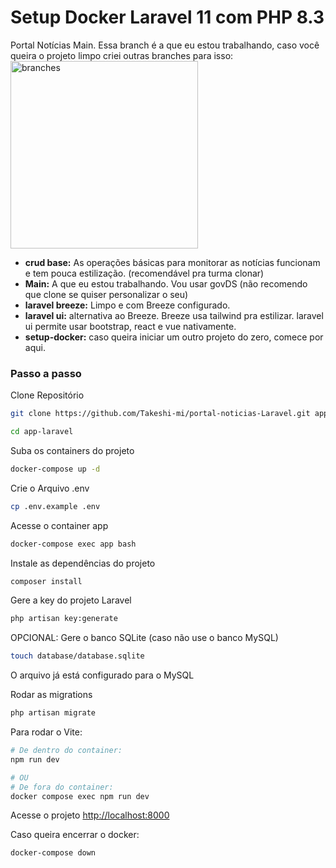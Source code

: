 
# Setup Docker Laravel 11 com PHP 8.3
Portal Notícias Main.
Essa branch é a que eu estou trabalhando, caso você queira o projeto limpo criei outras branches para isso:
<img src="https://github.com/user-attachments/assets/53127274-d463-4924-855b-de5f162514b2" alt="branches" height="300" width="300"/>

- **crud base:** As operações básicas para monitorar as notícias funcionam e tem pouca estilização. (recomendável pra turma clonar)
- **Main:** A que eu estou trabalhando. Vou usar govDS (não recomendo que clone se quiser personalizar o seu)
- **laravel breeze:** Limpo e com Breeze configurado.
- **laravel ui:** alternativa ao Breeze. Breeze usa tailwind pra estilizar. laravel ui permite usar bootstrap, react e vue nativamente.
- **setup-docker:** caso queira iniciar um outro projeto do zero, comece por aqui.


### Passo a passo
Clone Repositório
```sh
git clone https://github.com/Takeshi-mi/portal-noticias-Laravel.git app-laravel
```
```sh
cd app-laravel
```

Suba os containers do projeto
```sh
docker-compose up -d
```


Crie o Arquivo .env
```sh
cp .env.example .env
```

Acesse o container app
```sh
docker-compose exec app bash
```


Instale as dependências do projeto
```sh
composer install
```

Gere a key do projeto Laravel
```sh
php artisan key:generate
```

OPCIONAL: Gere o banco SQLite (caso não use o banco MySQL)
```sh
touch database/database.sqlite
```
O arquivo já está configurado para o MySQL

Rodar as migrations
```sh
php artisan migrate
```

Para rodar o Vite:
```sh
# De dentro do container:
npm run dev

# OU
# De fora do container:
docker compose exec npm run dev
```

Acesse o projeto
[http://localhost:8000](http://localhost:8000)

Caso queira encerrar o docker:
```sh
docker-compose down
```
